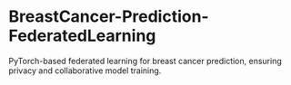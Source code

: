 # BreastCancer-Prediction-FederatedLearning
PyTorch-based federated learning for breast cancer prediction, ensuring privacy and collaborative model training.
